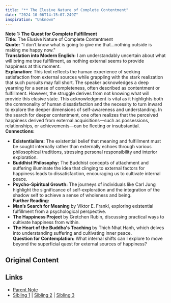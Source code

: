 ```yaml
---
title: "** The Elusive Nature of Complete Contentment"
date: "2024-10-06T14:15:07.249Z"
inspiration: "Unknown"
---
```


  
**Note 1: The Quest for Complete Fulfillment**  
**Title:** The Elusive Nature of Complete Contentment  
**Quote:** "I don’t know what is going to give me that...nothing outside is making me happy now."  
**Translation into Modern English:** I am understandably uncertain about what will bring me true fulfillment, as nothing external seems to provide happiness at this moment.  
**Explanation:** This text reflects the human experience of seeking satisfaction from external sources while grappling with the stark realization that such pursuits may fall short. The speaker acknowledges a deep yearning for a sense of completeness, often described as contentment or fulfillment. However, the struggle derives from not knowing what will provide this elusive state. This acknowledgment is vital as it highlights both the commonality of human dissatisfaction and the necessity to turn inward to explore the deeper dimensions of self-awareness and understanding. In the search for deeper contentment, one often realizes that the perceived happiness derived from external acquisitions—such as possessions, relationships, or achievements—can be fleeting or insubstantial.  
**Connections:**  
- **Existentialism:** The existential belief that meaning and fulfillment must be sought internally rather than externally echoes through various philosophical traditions, stressing personal responsibility and interior exploration.  
- **Buddhist Philosophy:** The Buddhist concepts of attachment and suffering illuminate the idea that clinging to external factors for happiness leads to dissatisfaction, encouraging us to cultivate internal peace.  
- **Psycho-Spiritual Growth:** The journeys of individuals like Carl Jung highlight the significance of self-exploration and the integration of the shadow self to achieve a sense of wholeness and being.  
**Further Reading:**  
- **Man’s Search for Meaning** by Viktor E. Frankl, exploring existential fulfillment from a psychological perspective.  
- **The Happiness Project** by Gretchen Rubin, discussing practical ways to cultivate happiness from within.  
- **The Heart of the Buddha's Teaching** by Thich Nhat Hanh, which delves into understanding suffering and cultivating inner peace.  
**Question for Contemplation:** What internal shifts can I explore to move beyond the superficial quest for external sources of happiness?  



## Original Content



## Links

- [Parent Note](/parent-note.md)
- [Sibling 1](/zettel1.md) | [Sibling 2](/zettel2.md) | [Sibling 3](/zettel3.md)

